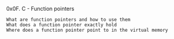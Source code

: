 0x0F. C - Function pointers

    What are function pointers and how to use them
    What does a function pointer exactly hold
    Where does a function pointer point to in the virtual memory
